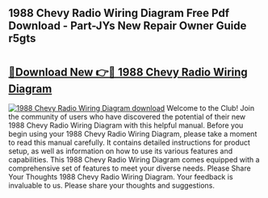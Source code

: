 ## 1988 Chevy Radio Wiring Diagram Free Pdf Download - Part-JYs New Repair Owner Guide r5gts

# <h2><a href="http://dfukeo.blite.top/?on=1988+Chevy+Radio+Wiring+Diagram">🔗Download New 👉🔴 1988 Chevy Radio Wiring Diagram</a></h2>

[![1988 Chevy Radio Wiring Diagram download](https://i.imgur.com/lujVjoI.png)](http://dfukeo.blite.top/?on=1988+Chevy+Radio+Wiring+Diagram)
Welcome to the Club! Join the community of users who have discovered the potential of their new 1988 Chevy Radio Wiring Diagram with this helpful manual. Before you begin using your 1988 Chevy Radio Wiring Diagram, please take a moment to read this manual carefully. It contains detailed instructions for product setup, as well as information on how to use its various features and capabilities. This 1988 Chevy Radio Wiring Diagram comes equipped with a comprehensive set of features to meet your diverse needs. Please Share Your Thoughts 1988 Chevy Radio Wiring Diagram. Your feedback is invaluable to us. Please share your thoughts and suggestions.
